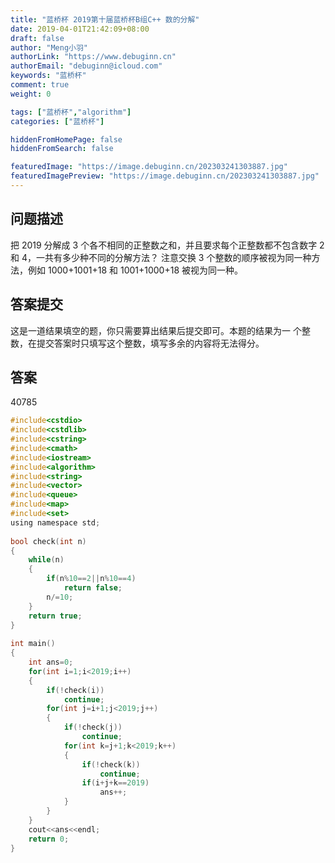 ```yaml
---
title: "蓝桥杯 2019第十届蓝桥杯B组C++ 数的分解"
date: 2019-04-01T21:42:09+08:00
draft: false
author: "Meng小羽"
authorLink: "https://www.debuginn.cn"
authorEmail: "debuginn@icloud.com"
keywords: "蓝桥杯"
comment: true
weight: 0

tags: ["蓝桥杯","algorithm"]
categories: ["蓝桥杯"]

hiddenFromHomePage: false
hiddenFromSearch: false

featuredImage: "https://image.debuginn.cn/202303241303887.jpg"
featuredImagePreview: "https://image.debuginn.cn/202303241303887.jpg"
---
```


## 问题描述

把 2019 分解成 3 个各不相同的正整数之和，并且要求每个正整数都不包含数字 2 和 4，一共有多少种不同的分解方法？
注意交换 3 个整数的顺序被视为同一种方法，例如 1000+1001+18 和 1001+1000+18 被视为同一种。

## 答案提交

这是一道结果填空的题，你只需要算出结果后提交即可。本题的结果为一 个整数，在提交答案时只填写这个整数，填写多余的内容将无法得分。

## 答案

40785

```c
#include<cstdio>
#include<cstdlib>
#include<cstring>
#include<cmath>
#include<iostream>
#include<algorithm>
#include<string>
#include<vector>
#include<queue>
#include<map>
#include<set>
using namespace std;
 
bool check(int n)
{
	while(n)
	{
		if(n%10==2||n%10==4)
			return false;
		n/=10;
	}
	return true;
}
 
int main()
{
	int ans=0;
	for(int i=1;i<2019;i++)
	{
		if(!check(i))
			continue;
		for(int j=i+1;j<2019;j++)
		{
			if(!check(j))
				continue;
			for(int k=j+1;k<2019;k++)
			{
				if(!check(k))
					continue;
				if(i+j+k==2019)
					ans++; 
			}
		} 
	}
	cout<<ans<<endl;
	return 0;
}
```